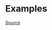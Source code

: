 


# Examples


[Source](http://www.rubydoc.info/gems/rubocop/RuboCop/Cop/Performance/InefficientHashSearch)